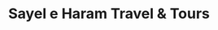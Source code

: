 ---
title: "Sayel e Haram Travel & Tours"
url: /karachi/sayel-e-haram-travel-and-tours/
shop: travel agency
---